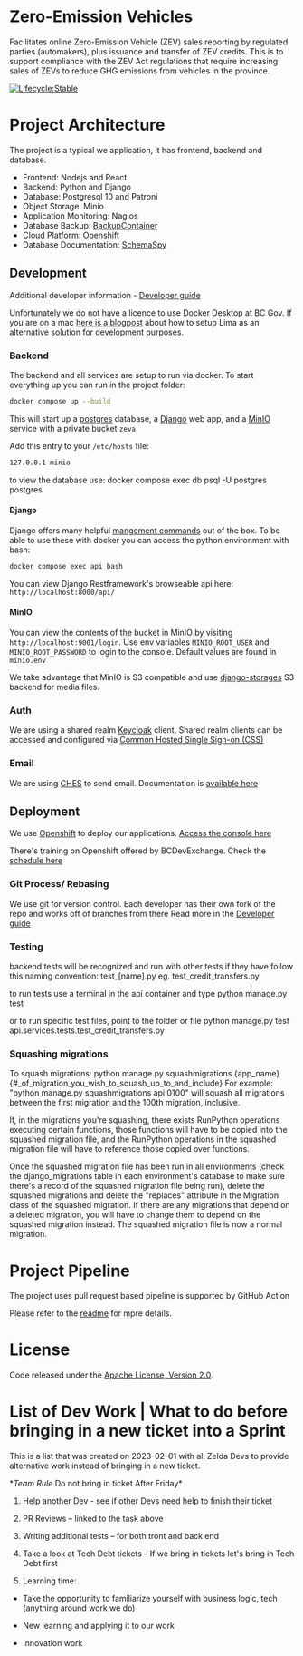 # Zero-Emission Vehicles

Facilitates online Zero-Emission Vehicle (ZEV) sales reporting by regulated parties (automakers), plus issuance and transfer of ZEV credits. This is to support compliance with the ZEV Act regulations that require increasing sales of ZEVs to reduce GHG emissions from vehicles in the province.

[![Lifecycle:Stable](https://img.shields.io/badge/Lifecycle-Stable-97ca00)](https://www2.gov.bc.ca/gov/content/industry/electricity-alternative-energy/transportation-energies/clean-transportation-policies-programs/zero-emission-vehicles-act)

# Project Architecture

The project is a typical we application, it has frontend, backend and database.

- Frontend: Nodejs and React
- Backend: Python and Django
- Database: Postgresql 10 and Patroni
- Object Storage: Minio
- Application Monitoring: Nagios
- Database Backup: [BackupContainer](https://github.com/BCDevOps/backup-container)
- Cloud Platform: [Openshift](https://docs.openshift.com/container-platform/4.6/welcome/index.html)
- Database Documentation: [SchemaSpy](http://schemaspy.org/)

## Development

Additional developer information - [Developer guide](./developer-guide.md)

Unfortunately we do not have a licence to use Docker Desktop at BC Gov. If you are on a mac [here is a blogpost](https://naomiaro.hashnode.dev/replacing-docker-desktop-with-lima-on-mac-os) about how to setup Lima as an alternative solution for development purposes.

### Backend

The backend and all services are setup to run via docker. To start everything up you can run in the project folder:

```sh
docker compose up --build
```

This will start up a [postgres](https://www.postgresql.org/) database, a [Django](https://www.djangoproject.com/) web app, and a [MinIO](https://docs.min.io/docs/minio-quickstart-guide.html) service with a private bucket `zeva`

Add this entry to your `/etc/hosts` file:

```sh
127.0.0.1 minio
```

to view the database use:
docker compose exec db psql -U postgres postgres

#### Django

Django offers many helpful [mangement commands](https://docs.djangoproject.com/en/4.0/ref/django-admin/) out of the box. To be able to use these with docker you can access the python environment with bash:

```sh
docker compose exec api bash
```

You can view Django Restframework's browseable api here: `http://localhost:8000/api/`

#### MinIO

You can view the contents of the bucket in MinIO by visiting `http://localhost:9001/login`. Use env variables `MINIO_ROOT_USER` and `MINIO_ROOT_PASSWORD` to login to the console. Default values are found in `minio.env`

We take advantage that MinIO is S3 compatible and use [django-storages](https://django-storages.readthedocs.io/en/latest/backends/amazon-S3.html) S3 backend for media files.

### Auth

We are using a shared realm [Keycloak](https://www.keycloak.org/) client. Shared realm clients can be accessed and configured via [Common Hosted Single Sign-on (CSS)](https://bcgov.github.io/sso-requests)

### Email

We are using [CHES](https://digital.gov.bc.ca/common-components/common-hosted-email-service) to send email. Documentation is [available here](https://getok.nrs.gov.bc.ca/app/documentation)

<!-- To get access to the created client, go [request account](https://getok.nrs.gov.bc.ca/app/requestAccount) with application acronym `ITVR`. This will allow you to reset client secrets for environments (dev, test, prod) as needed. -->

## Deployment

We use [Openshift](https://www.redhat.com/en/technologies/cloud-computing/openshift) to deploy our applications. [Access the console here](https://console.apps.silver.devops.gov.bc.ca/k8s/cluster/projects)

There's training on Openshift offered by BCDevExchange. Check the [schedule here](https://bcdevexchange.org/learning)

### Git Process/ Rebasing

We use git for version control.
Each developer has their own fork of the repo and works off of branches from there
Read more in the [Developer guide](./developer-guide.md)

### Testing

backend tests will be recognized and run with other tests if they have follow this naming convention:
test\_[name].py
eg. test_credit_transfers.py

to run tests use a terminal in the api container and type
python manage.py test

or to run specific test files, point to the folder or file
python manage.py test api.services.tests.test_credit_transfers.py

### Squashing migrations

To squash migrations: python manage.py squashmigrations {app_name} {#\_of_migration_you_wish_to_squash_up_to_and_include}
For example: "python manage.py squashmigrations api 0100" will squash all migrations between the first migration and the 100th migration, inclusive.

If, in the migrations you're squashing, there exists RunPython operations executing certain functions, those functions will have to be copied into the squashed migration file, and the RunPython operations in the squashed migration file will have to reference those copied over functions.

Once the squashed migration file has been run in all environments (check the django_migrations table in each environment's database to make sure there's a record of the squashed migration file being run), delete the squashed migrations and delete the "replaces" attribute in the Migration class of the squashed migration. If there are any migrations that depend on a deleted migration, you will have to change them to depend on the squashed migration instead. The squashed migration file is now a normal migration.

# Project Pipeline

The project uses pull request based pipeline is supported by GitHub Action

Please refer to the [readme](https://github.com/bcgov/zeva/blob/master/.github/readme.md) for mpre details.

# License

Code released under the [Apache License, Version 2.0](./LICENSE).

# List of Dev Work | What to do before bringing in a new ticket into a Sprint

This is a list that was created on 2023-02-01 with all Zelda Devs to provide alternative work instead of bringing in a new ticket.

\*_Team Rule_ Do not bring in ticket After Friday\*

1. Help another Dev - see if other Devs need help to finish their ticket

2. PR Reviews – linked to the task above

3. Writing additional tests – for both tront and back end

4. Take a look at Tech Debt tickets - If we bring in tickets let's bring in Tech Debt first

5. Learning time:

- Take the opportunity to familiarize yourself with business logic, tech (anything around work we do)

- New learning and applying it to our work

- Innovation work
